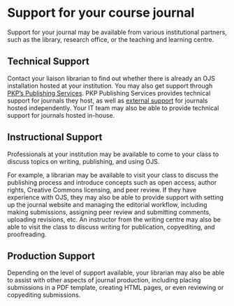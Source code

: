 # Support for your course journal
Support for your journal may be available from various institutional partners, such as the library, research office, or the teaching and learning centre. 

## Technical Support
Contact your liaison librarian to find out whether there is already an OJS installation hosted at your institution. 
You may also get support through [PKP’s Publishing Services](https://pkpservices.sfu.ca/). 
PKP Publishing Services provides technical support for journals they host, as well as [external support](https://pkpservices.sfu.ca/content/external-support)
for journals hosted independently. Your IT team may also be able to provide technical support for journals hosted in-house.

## Instructional Support
Professionals at your institution may be available to come to your class to discuss topics on writing, publishing, 
and using OJS.

For example, a librarian may be available to visit your class to discuss the publishing process and introduce 
concepts such as open access, author rights, Creative Commons licensing, and peer review. If they have experience with OJS, 
they may also be able to provide support with setting up the journal website and managing the editorial workflow, including making submissions, assigning peer review and submitting comments, uploading revisions, etc. An instructor from the writing centre may also be able to visit the class to discuss writing for publication, copyediting, and proofreading. 

## Production Support
Depending on the level of support available, your librarian may also be able to assist with other aspects of journal production, 
including placing submissions in a PDF template, creating HTML pages, or even reviewing or copyediting submissions.
